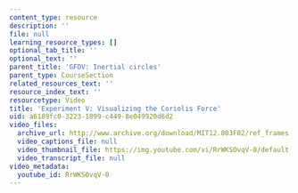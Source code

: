 ```yaml
---
content_type: resource
description: ''
file: null
learning_resource_types: []
optional_tab_title: ''
optional_text: ''
parent_title: 'GFDV: Inertial circles'
parent_type: CourseSection
related_resources_text: ''
resource_index_text: ''
resourcetype: Video
title: 'Experiment V: Visualizing the Coriolis Force'
uid: a6189fc0-3223-1899-c449-8e049920d6d2
video_files:
  archive_url: http://www.archive.org/download/MIT12.003F02/ref_frames.mp4
  video_captions_file: null
  video_thumbnail_file: https://img.youtube.com/vi/RrWKSOvqV-0/default.jpg
  video_transcript_file: null
video_metadata:
  youtube_id: RrWKSOvqV-0
---
```

